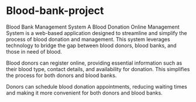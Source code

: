 # Blood-bank-project
Blood Bank Management System
    A Blood Donation Online Management System is a web-based application designed to streamline and simplify the process of blood donation and management. This system leverages technology to bridge the gap between blood donors, blood banks, and those in need of blood.

   Blood donors can register online, providing essential information such as their blood type, contact details, and availability for donation. This simplifies the process for both donors and blood banks.

    
Donors can schedule blood donation appointments, reducing waiting times and making it more convenient for both donors and blood banks.

